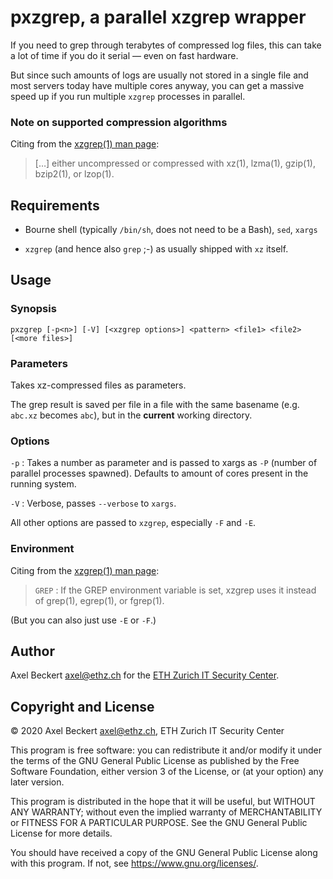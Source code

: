 pxzgrep, a parallel xzgrep wrapper
==================================

If you need to grep through terabytes of compressed log files, this
can take a lot of time if you do it serial — even on fast hardware.

But since such amounts of logs are usually not stored in a single file
and most servers today have multiple cores anyway, you can get a
massive speed up if you run multiple `xzgrep` processes in parallel.

### Note on supported compression algorithms

Citing from the [xzgrep(1) man page](https://linux.die.net/man/1/xzgrep):

> […] either uncompressed or compressed with xz(1), lzma(1), gzip(1),
> bzip2(1), or lzop(1).


Requirements
------------

* Bourne shell (typically `/bin/sh`, does not need to be a Bash),
  `sed`, `xargs`

* `xzgrep` (and hence also `grep` ;-) as usually shipped with `xz`
  itself.

Usage
-----

### Synopsis

```
pxzgrep [-p<n>] [-V] [<xzgrep options>] <pattern> <file1> <file2> [<more files>]
```

### Parameters

Takes xz-compressed files as parameters.

The grep result is saved per file in a file with the same basename
(e.g. `abc.xz` becomes `abc`), but in the __current__ working directory.

### Options

`-p`
: Takes a number as parameter and is passed to xargs as `-P` (number
  of parallel processes spawned). Defaults to amount of cores
  present in the running system.

`-V`
: Verbose, passes `--verbose` to `xargs`.

All other options are passed to `xzgrep`, especially `-F` and `-E`.

### Environment

Citing from the [xzgrep(1) man page](https://linux.die.net/man/1/xzgrep):

> `GREP`
> : If the GREP environment variable is set, xzgrep uses it instead of
>   grep(1), egrep(1), or fgrep(1).

(But you can also just use `-E` or `-F`.)


Author
------

Axel Beckert <axel@ethz.ch> for the [ETH Zurich IT Security
Center](http://www.security.ethz.ch/).


Copyright and License
---------------------

© 2020 Axel Beckert <axel@ethz.ch>, ETH Zurich IT Security Center

This program is free software: you can redistribute it and/or modify
it under the terms of the GNU General Public License as published by
the Free Software Foundation, either version 3 of the License, or (at
your option) any later version.

This program is distributed in the hope that it will be useful, but
WITHOUT ANY WARRANTY; without even the implied warranty of
MERCHANTABILITY or FITNESS FOR A PARTICULAR PURPOSE.  See the GNU
General Public License for more details.

You should have received a copy of the GNU General Public License
along with this program.  If not, see <https://www.gnu.org/licenses/>.

